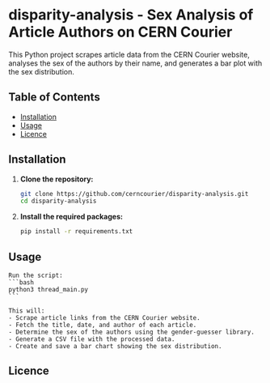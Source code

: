 # disparity-analysis - Sex Analysis of Article Authors on CERN Courier

This Python project scrapes article data from the CERN Courier website, analyses the sex of the authors by their name, and generates a bar plot with the sex distribution.

## Table of Contents

- [Installation](#installation)
- [Usage](#usage)
- [Licence](#licence)

## Installation

1. **Clone the repository:**
   ```bash
   git clone https://github.com/cerncourier/disparity-analysis.git
   cd disparity-analysis
   ```
2. **Install the required packages:**
    ```bash
    pip install -r requirements.txt
    ```

## Usage

    Run the script:
    ```bash
    python3 thread_main.py
    ```

    This will:
    - Scrape article links from the CERN Courier website.
    - Fetch the title, date, and author of each article.
    - Determine the sex of the authors using the gender-guesser library.
    - Generate a CSV file with the processed data.
    - Create and save a bar chart showing the sex distribution.

## Licence


